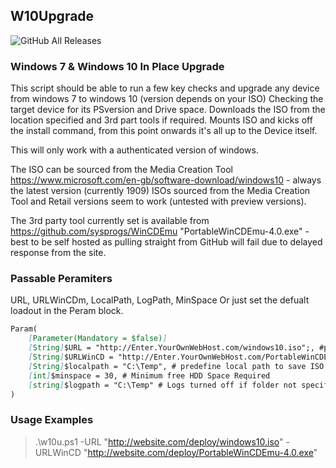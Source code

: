 ## W10Upgrade
![GitHub All Releases](https://img.shields.io/badge/Powershell-2.0-green)
### Windows 7 & Windows 10 In Place Upgrade

  This script should be able to run a few key checks and upgrade any device from windows 7 to windows 10 (version depends on your ISO) 
  Checking the target device for its PSversion and Drive space.
  Downloads the ISO from the location specified and 3rd part tools if required.
  Mounts ISO and kicks off the install command, from this point onwards it's all up to the Device itself.
  
  This will only work with a authenticated version of windows.
  
  The ISO can be sourced from the Media Creation Tool https://www.microsoft.com/en-gb/software-download/windows10 - always the latest version (currently 1909)
  ISOs sourced from the Media Creation Tool and Retail versions seem to work (untested with preview versions).

The 3rd party tool currently set is available from https://github.com/sysprogs/WinCDEmu "PortableWinCDEmu-4.0.exe" - best to be self hosted as pulling straight from GitHub will fail due to delayed response from the site.


### Passable Peramiters

URL, URLWinCDm, LocalPath, LogPath, MinSpace
Or just set the defualt loadout in the Peram block.

```markdown
Param(
    [Parameter(Mandatory = $false)] 
    [String]$URL = "http://Enter.YourOwnWebHost.com/windows10.iso";, #pre defined URL for ISO
    [String]$URLWinCD = "http://Enter.YourOwnWebHost.com/PortableWinCDEmu-4.0.exe";, #WinCDEmu to mount the ISO
    [String]$localpath = "C:\Temp", # predefine local path to save ISO - IMPORTANT No trailing "\"
    [int]$minspace = 30, # Minimum free HDD Space Required
    [string]$logpath = "C:\Temp" # Logs turned off if folder not specified.
)

```

### Usage Examples
>.\w10u.ps1 -URL "http://website.com/deploy/windows10.iso" -URLWinCD "http://website.com/deploy/PortableWinCDEmu-4.0.exe" 

